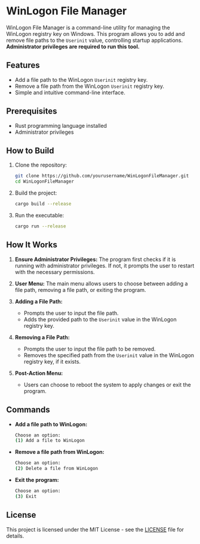 # WinLogon File Manager

WinLogon File Manager is a command-line utility for managing the WinLogon registry key on Windows. This program allows you to add and remove file paths to the `Userinit` value, controlling startup applications. **Administrator privileges are required to run this tool.**

## Features

- Add a file path to the WinLogon `Userinit` registry key.
- Remove a file path from the WinLogon `Userinit` registry key.
- Simple and intuitive command-line interface.

## Prerequisites

- Rust programming language installed
- Administrator privileges

## How to Build

1. Clone the repository:
    ```sh
    git clone https://github.com/yourusername/WinLogonFileManager.git
    cd WinLogonFileManager
    ```

2. Build the project:
    ```sh
    cargo build --release
    ```

3. Run the executable:
    ```sh
    cargo run --release
    ```

## How It Works

1. **Ensure Administrator Privileges:**
    The program first checks if it is running with administrator privileges. If not, it prompts the user to restart with the necessary permissions.

2. **User Menu:**
    The main menu allows users to choose between adding a file path, removing a file path, or exiting the program.

3. **Adding a File Path:**
    - Prompts the user to input the file path.
    - Adds the provided path to the `Userinit` value in the WinLogon registry key.

4. **Removing a File Path:**
    - Prompts the user to input the file path to be removed.
    - Removes the specified path from the `Userinit` value in the WinLogon registry key, if it exists.

5. **Post-Action Menu:**
    - Users can choose to reboot the system to apply changes or exit the program.

## Commands

- **Add a file path to WinLogon:**
    ```sh
    Choose an option:
    (1) Add a file to WinLogon
    ```

- **Remove a file path from WinLogon:**
    ```sh
    Choose an option:
    (2) Delete a file from WinLogon
    ```

- **Exit the program:**
    ```sh
    Choose an option:
    (3) Exit
    ```

## License

This project is licensed under the MIT License - see the [LICENSE](LICENSE) file for details.
